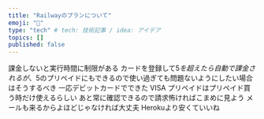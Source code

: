 ```yaml
---
title: "Railwayのプランについて"
emoji: "🔖"
type: "tech" # tech: 技術記事 / idea: アイデア
topics: []
published: false
---
```

課金しないと実行時間に制限がある
カードを登録して$5を超えたら自動で課金されるが、$5のプリペイドにもできるので使い過ぎても問題ないようにしたい場合はそうするべき
一応デビットカードでできた
VISA プリペイドはプリペイド買う時だけ使えるらしい
あと常に確認できるので請求怖ければこまめに見よう
メールも来るからよほどじゃなければ大丈夫
Herokuより安くていいね
